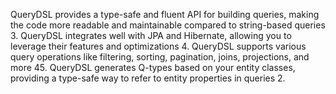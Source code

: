 QueryDSL provides a type-safe and fluent API for building queries, making the code more readable and maintainable compared to string-based queries 3.
QueryDSL integrates well with JPA and Hibernate, allowing you to leverage their features and optimizations 4.
QueryDSL supports various query operations like filtering, sorting, pagination, joins, projections, and more 45.
QueryDSL generates Q-types based on your entity classes, providing a type-safe way to refer to entity properties in queries 2.
